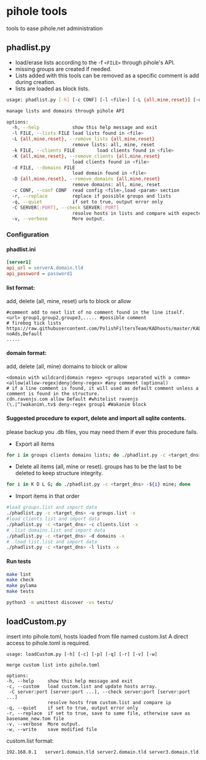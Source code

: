 # pihole tools
tools to ease pihole.net administration

## phadlist.py

* load/erase lists according to the -f `<FILE>` through pihole's API.
* missing groups are created if needed.
* Lists added with this tools can be removed as a specific comment is add during creation.
* lists are loaded as block lists.

```bash
usage: phadlist.py [-h] [-c CONF] [-l <file>] [-L {all,mine,reset}] [-d <file>] [-D {all,mine,reset}] [-k <file>] [-K <file>] [-r] [-q] [-m] [-s] [-v]

manage lists and domains through pihole API

options:
  -h, --help            show this help message and exit
  -l FILE, --lists FILE load lists found in <file>
  -L {all,mine,reset}, --remove_lists {all,mine,reset}
                        remove lists: all, mine, reset
  -k FILE, --clients FILE        load clients found in <file>
  -K {all,mine,reset}, --remove_clients {all,mine,reset}
                        load clients found in <file>
  -d FILE, --domains FILE
                        load domain found in <file>
  -D {all,mine,reset}, --remove_domains {all,mine,reset}
                        remove domains: all, mine, reset
  -c CONF, --conf CONF  read config <file>,load <param> section
  -r, --replace         replace if possible groups and lists
  -q, --quiet           if set to true, output error only
  -C SERVER[:PORT], --check SERVER[:PORT]
                        resolve hosts in lists and compare with expected results.
  -v, --verbose         More output.
```

### Configuration
#### phadlist.ini
```ini
[server1]
api_url = serverA.domain.tld
api_password = password1
```

#### list format:
add, delete (all, mine, reset) urls to block or allow
```
#comment add to next list of no comment found in the line itself.
<url> group1,group2,groupe3,..... #possible comment
# firebog tick lists
https://raw.githubusercontent.com/PolishFiltersTeam/KADhosts/master/KADhosts.txt noAds,Default
.....
```

#### domain format:
add, delete (all, mine) domains to block or allow
```
<domain with wildcard|domain regex> <groups separated with a comma> <allow|allow-regex|deny|deny-regex> #any comment (optional)
# if a line comment is found, it will used as default comment unless a comment is found in the structure.
cdn.ravenjs.com allow Default #whitelist ravenjs
(\.|^)wakanim\.tv$ deny-regex group1 #Wakanim block
```

#### Suggested procedure to export, delete and import all sqlite contents.

please backup you .db files, you may need them if ever this procedure fails.

* Export all items
```bash
for i in groups clients domains lists; do ./phadlist.py -c <target_dns> -e ${i}; done 
```
* Delete all items (all, mine or reset). groups has to be the last to be deleted to keep structure integrity.
```bash
for i in K D L G; do ./phadlist.py -c <target_dns> -${i} mine; done 
```
* Import items in that order
```bash
#load groups.list and import data
./phadlist.py -c <target_dns> -u groups.list -x
#load clients.list and import data
./phadlist.py -c <target_dns> -c clients.list -x
# .list domains.list and import data
./phadlist.py -c <target_dns> -d domains -x
# .load list.list and import data
./phadlist.py -c <target_dns> -l lists -x
```
#### Run tests

```bash
make lint
make check
make pylama
make tests

python3 -m unittest discover -vs tests/
```

## loadCustom.py

insert into pihole.toml, hosts loaded from file named custom.list
A direct access to pihole.toml is required.

```
usage: loadCustom.py [-h] [-c] [-p] [-q] [-r] [-v] [-w]

merge custom list into pihole.toml

options:
-h, --help     show this help message and exit
-c, --custom   load custom.list and update hosts array.
 -C server:port [server:port ...], --check server:port [server:port ...]
               resolve hosts from custom.list and compare ip
-q, --quiet    if set to true, output error only
-r, --replace  if set to true, save to same file, otherwise save as basename_new.tom file
-v, --verbose  More output.
-w, --write    save modified file
```

custom.list format:
```bash
192.168.0.1   server1.domain.tld server2.domain.tld server3.domain.tld
```